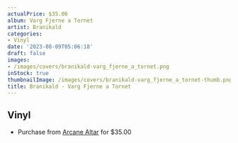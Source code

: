 ```yaml
---
actualPrice: $35.00
album: Varg Fjerne a Tornet
artist: Branikald
categories:
- Vinyl
date: '2023-08-09T05:06:18'
draft: false
images:
- /images/covers/branikald-varg_fjerne_a_tornet.png
inStock: true
thumbnailImage: /images/covers/branikald-varg_fjerne_a_tornet-thumb.png
title: Branikald - Varg Fjerne a Tornet
---
```


## Vinyl
* Purchase from [Arcane Altar](https://arcanealtar.bigcartel.com/product/branikald-varg-fjerne-a-tornet-12-lp) for $35.00
